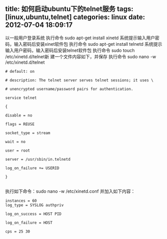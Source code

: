 title: 如何启动ubuntu下的telnet服务
tags: [linux,ubuntu,telnet]
categories: linux
date: 2012-07-04 18:09:17
---
以一般用户登录系统
执行命令 sudo apt-get install xinetd
系统提示输入用户密码，输入密码后安装xinet软件包
执行命令 sudo apt-get install telnetd
系统提示输入用户密码，输入密码后安装telnet软件包
执行命令 sudo touch /etc/xinetd.d/telnet新
建一个文件内容如下，并保存
执行命令 sudo nano -w /etc/xinetd.d/telnet
```
# default: on

# description: The telnet server serves telnet sessions; it uses \

# unencrypted username/password pairs for authentication.

service telnet

{

disable = no

flags = REUSE

socket_type = stream

wait = no

user = root

server = /usr/sbin/in.telnetd

log_on_failure += USERID

}


```
执行如下命令：sudo nano -w /etc/xinetd.conf 并加入如下内容：
```
instances = 60
log_type = SYSLOG authpriv

log_on_success = HOST PID

log_on_failure = HOST

cps = 25 30


```

